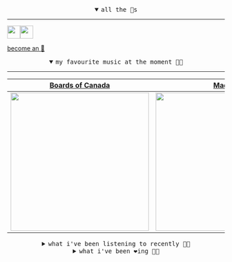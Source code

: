 <details open>

<summary align="center"><samp>all the 🥚s</samp></summary>
<hr />

<a href="https://github.com/pvinis"><img src="https://avatars.githubusercontent.com/u/100233?s=90&v=4" width="30" height="30" /><a href="https://github.com/maxPugh"><img src="https://avatars.githubusercontent.com/u/46350013?s=90&u=52a601eaa2d272b35477d096fe782ebf0a8a1f68&v=4" width="30" height="30" />

<samp><a href="https://github.com/bitttttten/bitttttten/stargazers">become an 🥚</a></samp>

</details>

<details open>

<summary align="center"><samp>my favourite music at the moment 🎵🎶</samp></summary>
<hr />

<!-- toc -->

| [Boards of Canada](https://open.spotify.com/artist/2VAvhf61GgLYmC6C8anyX1)                                                                                       | [Madlib](https://open.spotify.com/artist/5LhTec3c7dcqBvpLRWbMcf)                                                                                                 | [Oneohtrix Point Never](https://open.spotify.com/artist/2wPDbhaGXCqROrVmwDdCrK)                                                                                  | [Aphex Twin](https://open.spotify.com/artist/6kBDZFXuLrZgHnvmPu9NsG)                                                                                             |
| ---------------------------------------------------------------------------------------------------------------------------------------------------------------- | ---------------------------------------------------------------------------------------------------------------------------------------------------------------- | ---------------------------------------------------------------------------------------------------------------------------------------------------------------- | ---------------------------------------------------------------------------------------------------------------------------------------------------------------- |
| [<img src="https://i.scdn.co/image/c0b33a8d211600d70dcda3077d6a582da34321b0" width="320" height="auto">](https://open.spotify.com/artist/2VAvhf61GgLYmC6C8anyX1) | [<img src="https://i.scdn.co/image/e73ab683f7db79f808d05538cc4390b4e5d47804" width="320" height="auto">](https://open.spotify.com/artist/5LhTec3c7dcqBvpLRWbMcf) | [<img src="https://i.scdn.co/image/0513eb98de7ee505153e9175f79e3fb59457c9aa" width="320" height="auto">](https://open.spotify.com/artist/2wPDbhaGXCqROrVmwDdCrK) | [<img src="https://i.scdn.co/image/5630c4ae80c6d8cb16f021fdf5b4fc28c90420ab" width="320" height="auto">](https://open.spotify.com/artist/6kBDZFXuLrZgHnvmPu9NsG) |

<!-- tocstop -->

</details>

<details>

<summary align="center"><samp>what i've been listening to recently 🎵🎶</samp></summary>
<hr />

<!-- toc -->

| [Abandon Window<br />Jon Hopkins](https://open.spotify.com/track/5YZ1S9UfTHUxuIF3eTIGGf)                                                                        | [Olson<br />Boards of Canada](https://open.spotify.com/track/0aPrTlWUf2nmDkC9gcP5kZ)                                                                            | [Against The Sky - 2005 Digita…<br />Harold Budd, Brian Eno](https://open.spotify.com/track/50mwGp3PgKoZldhBvfy2cf)                                             | [Loose Goose<br />Madlib](https://open.spotify.com/track/4DJ6Aw9QtUTY16FGSxgl94)                                                                                |
| --------------------------------------------------------------------------------------------------------------------------------------------------------------- | --------------------------------------------------------------------------------------------------------------------------------------------------------------- | --------------------------------------------------------------------------------------------------------------------------------------------------------------- | --------------------------------------------------------------------------------------------------------------------------------------------------------------- |
| [<img src="https://i.scdn.co/image/ceb284d46146284e724a65472f32c9f3b1e56c5b" width="320" height="auto">](https://open.spotify.com/track/5YZ1S9UfTHUxuIF3eTIGGf) | [<img src="https://i.scdn.co/image/c0b33a8d211600d70dcda3077d6a582da34321b0" width="320" height="auto">](https://open.spotify.com/track/0aPrTlWUf2nmDkC9gcP5kZ) | [<img src="https://i.scdn.co/image/59380452d8cdcaf8170ed06f7cf99d72ef95f1b1" width="320" height="auto">](https://open.spotify.com/track/50mwGp3PgKoZldhBvfy2cf) | [<img src="https://i.scdn.co/image/e73ab683f7db79f808d05538cc4390b4e5d47804" width="320" height="auto">](https://open.spotify.com/track/4DJ6Aw9QtUTY16FGSxgl94) |

<!-- tocstop -->

</details>

<details>

<summary align="center"><samp>what i've been ❤️ing 🎵🎶</samp></summary>
<hr />

<!-- toc -->

| [Unspoken<br />Four Tet](https://open.spotify.com/album/2H49BEjjzWluWjmy2k9tdQ)                                                                                 | [Graceland Too<br />Phoebe Bridgers](https://open.spotify.com/album/2xECuqnvvmVktV7UO8Dd3s)                                                                     | [No Nightmares<br />Oneohtrix Point Never](https://open.spotify.com/album/0oGzSazidykcL5XNTEuS9z)                                                               | [Yègellé Tezeta<br />Mulatu Astatke](https://open.spotify.com/album/1YaUAkNsLKXtJfb0FVZcyu)                                                                     |
| --------------------------------------------------------------------------------------------------------------------------------------------------------------- | --------------------------------------------------------------------------------------------------------------------------------------------------------------- | --------------------------------------------------------------------------------------------------------------------------------------------------------------- | --------------------------------------------------------------------------------------------------------------------------------------------------------------- |
| [<img src="https://i.scdn.co/image/ab67616d0000b273d225ba9e5ef31ce0f36942ec" width="320" height="auto">](https://open.spotify.com/album/2H49BEjjzWluWjmy2k9tdQ) | [<img src="https://i.scdn.co/image/ab67616d0000b2733040ca980277cf1445934add" width="320" height="auto">](https://open.spotify.com/album/2xECuqnvvmVktV7UO8Dd3s) | [<img src="https://i.scdn.co/image/ab67616d0000b27330ceed1406b1a6c0fb7b1454" width="320" height="auto">](https://open.spotify.com/album/0oGzSazidykcL5XNTEuS9z) | [<img src="https://i.scdn.co/image/ab67616d0000b2732dc45b4ecdff2825f6bfbf6b" width="320" height="auto">](https://open.spotify.com/album/1YaUAkNsLKXtJfb0FVZcyu) |

<!-- tocstop -->

</details>
